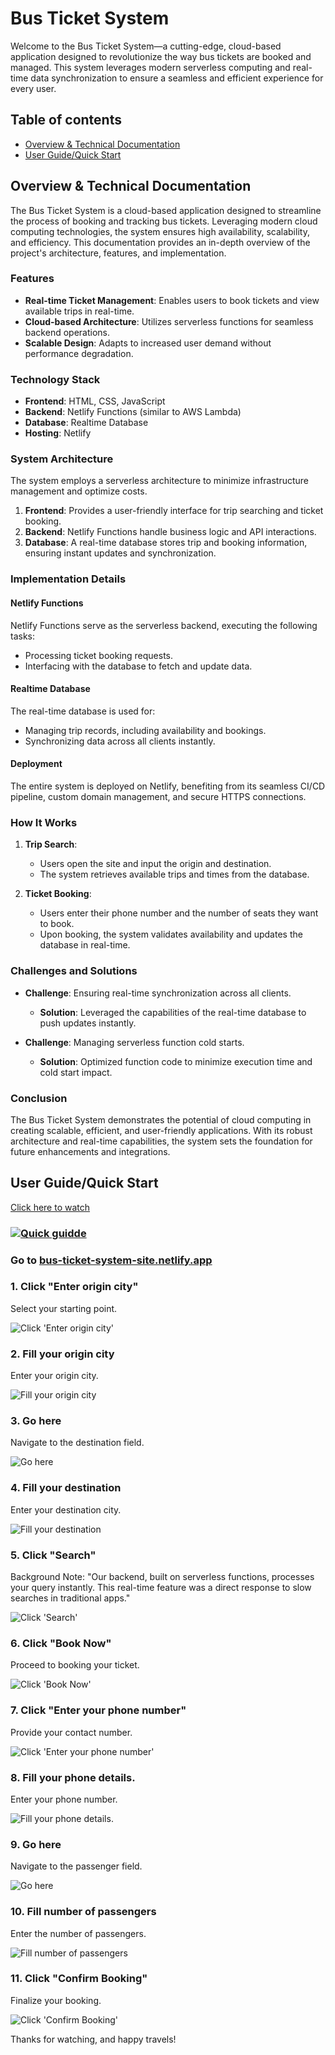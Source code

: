 # Bus Ticket System
Welcome to the Bus Ticket System—a cutting-edge, cloud-based application designed to revolutionize the way bus tickets are booked and managed. This system leverages modern serverless computing and real-time data synchronization to ensure a seamless and efficient experience for every user. 
## Table of contents
* [Overview & Technical Documentation](#overview--technical-documentation)
* [User Guide/Quick Start](#user-guidequick-start)

## Overview & Technical Documentation

The Bus Ticket System is a cloud-based application designed to streamline the process of booking and tracking bus tickets. Leveraging modern cloud computing technologies, the system ensures high availability, scalability, and efficiency. This documentation provides an in-depth overview of the project's architecture, features, and implementation.

### Features

-   **Real-time Ticket Management**: Enables users to book tickets and view available trips in real-time.
-   **Cloud-based Architecture**: Utilizes serverless functions for seamless backend operations.
-   **Scalable Design**: Adapts to increased user demand without performance degradation.

### Technology Stack

-   **Frontend**: HTML, CSS, JavaScript
-   **Backend**: Netlify Functions (similar to AWS Lambda)
-   **Database**: Realtime Database
-   **Hosting**: Netlify

### System Architecture

The system employs a serverless architecture to minimize infrastructure management and optimize costs.

1.  **Frontend**: Provides a user-friendly interface for trip searching and ticket booking.
2.  **Backend**: Netlify Functions handle business logic and API interactions.
3.  **Database**: A real-time database stores trip and booking information, ensuring instant updates and synchronization.

### Implementation Details

#### Netlify Functions

Netlify Functions serve as the serverless backend, executing the following tasks:

-   Processing ticket booking requests.
-   Interfacing with the database to fetch and update data.

#### Realtime Database

The real-time database is used for:

-   Managing trip records, including availability and bookings.
-   Synchronizing data across all clients instantly.

#### Deployment

The entire system is deployed on Netlify, benefiting from its seamless CI/CD pipeline, custom domain management, and secure HTTPS connections.

### How It Works

1.  **Trip Search**:
    
    -   Users open the site and input the origin and destination.
    -   The system retrieves available trips and times from the database.
2.  **Ticket Booking**:
    
    -   Users enter their phone number and the number of seats they want to book.
    -   Upon booking, the system validates availability and updates the database in real-time.

### Challenges and Solutions

-   **Challenge**: Ensuring real-time synchronization across all clients.
    
      -   **Solution**: Leveraged the capabilities of the real-time database to push updates instantly.
-   **Challenge**: Managing serverless function cold starts.
    
    -   **Solution**: Optimized function code to minimize execution time and cold start impact.


### Conclusion

The Bus Ticket System demonstrates the potential of cloud computing in creating scalable, efficient, and user-friendly applications. With its robust architecture and real-time capabilities, the system sets the foundation for future enhancements and integrations.


## User Guide/Quick Start


[Click here to watch](https://app.guidde.com/share/playbooks/8ByaSPBf93urPqHutaYhY8)

### [![Quick guidde](https://static.guidde.com/v0/qg%2F06ITAddYdQcsjoz8G3UrUc8xF9H3%2F8ByaSPBf93urPqHutaYhY8%2FeLx9XeZFnpvZc9sh8WHvtc_cover.png?alt=media&token=af8797cc-1012-4f3b-9399-cc134d7f6b15)](https://app.guidde.com/share/playbooks/8ByaSPBf93urPqHutaYhY8)



### Go to [bus-ticket-system-site.netlify.app](https://bus-ticket-system-site.netlify.app)

### 1\. Click "Enter origin city"

Select your starting point.

![Click 'Enter origin city'](https://static.guidde.com/v0/qg%2F06ITAddYdQcsjoz8G3UrUc8xF9H3%2F8ByaSPBf93urPqHutaYhY8%2F47z886Rb99HtKoGCobEwr9_doc.png?alt=media&token=7008e89c-c82b-4b2e-b94b-12335ea950a7)

### 2\. Fill your origin city

Enter your origin city.

![Fill your origin city](https://static.guidde.com/v0/qg%2F06ITAddYdQcsjoz8G3UrUc8xF9H3%2F8ByaSPBf93urPqHutaYhY8%2FeE6dVpUPF8Z7XGcJhuxnTt_doc.png?alt=media&token=54671aa1-f456-4dec-81e3-21c0c93662bd)

### 3\. Go here

Navigate to the destination field.

![Go here](https://static.guidde.com/v0/qg%2F06ITAddYdQcsjoz8G3UrUc8xF9H3%2F8ByaSPBf93urPqHutaYhY8%2Fa6K9KWHPGDTRegsFiKnpAs_doc.png?alt=media&token=87affcbc-cf61-4b5f-83cb-24b19a7f60da)

### 4\. Fill your destination

Enter your destination city.

![Fill your destination](https://static.guidde.com/v0/qg%2F06ITAddYdQcsjoz8G3UrUc8xF9H3%2F8ByaSPBf93urPqHutaYhY8%2FuHERBi3e1G7c64WW3rgKnv_doc.png?alt=media&token=b03c28a0-7974-4e39-a439-fe95365d69c9)

### 5\. Click "Search"

Background Note: "Our backend, built on serverless functions, processes your query instantly. This real-time feature was a direct response to slow searches in traditional apps."

![Click 'Search'](https://static.guidde.com/v0/qg%2F06ITAddYdQcsjoz8G3UrUc8xF9H3%2F8ByaSPBf93urPqHutaYhY8%2FhB3GgKrYY2eidTtiFaJJvK_doc.png?alt=media&token=d41016da-3d16-4a54-8d09-5d26b8e1061f)

### 6\. Click "Book Now"

Proceed to booking your ticket.

![Click 'Book Now'](https://static.guidde.com/v0/qg%2F06ITAddYdQcsjoz8G3UrUc8xF9H3%2F8ByaSPBf93urPqHutaYhY8%2FuJabxnB7yPiTWBs9kKXt6F_doc.png?alt=media&token=2958f97c-854d-4c98-8d12-a2f8b4ac856b)

### 7\. Click "Enter your phone number"

Provide your contact number.

![Click 'Enter your phone number'](https://static.guidde.com/v0/qg%2F06ITAddYdQcsjoz8G3UrUc8xF9H3%2F8ByaSPBf93urPqHutaYhY8%2F5Fy52SwYwAt41yoxDBr73H_doc.png?alt=media&token=e3b83cde-1a53-4ca7-a98f-6e40adb7fe96)

### 8\. Fill your phone details.

Enter your phone number.

![Fill your phone details.](https://static.guidde.com/v0/qg%2F06ITAddYdQcsjoz8G3UrUc8xF9H3%2F8ByaSPBf93urPqHutaYhY8%2FtosUUE4rRfw1dKubxGLikU_doc.png?alt=media&token=ba641978-0d0e-4542-8b8c-740c5f486893)

### 9\. Go here

Navigate to the passenger field.

![Go here](https://static.guidde.com/v0/qg%2F06ITAddYdQcsjoz8G3UrUc8xF9H3%2F8ByaSPBf93urPqHutaYhY8%2F7CfvsmPF4nmWogca64pVJ9_doc.png?alt=media&token=80460fa1-7ef1-4999-9b86-a3c9c83a26d9)

### 10\. Fill number of passengers

Enter the number of passengers.

![Fill number of passengers](https://static.guidde.com/v0/qg%2F06ITAddYdQcsjoz8G3UrUc8xF9H3%2F8ByaSPBf93urPqHutaYhY8%2F9Tur3h5fvt5ktj9MdmCb6j_doc.png?alt=media&token=b7e17e43-9c8f-4244-b0e5-badf1da4d673)

### 11\. Click "Confirm Booking"

Finalize your booking.

![Click 'Confirm Booking'](https://static.guidde.com/v0/qg%2F06ITAddYdQcsjoz8G3UrUc8xF9H3%2F8ByaSPBf93urPqHutaYhY8%2Fc3bfsuePg661RHpihcFHoa_doc.png?alt=media&token=6b5c33a1-6c36-496f-b98a-c1cfe67f756e)

Thanks for watching, and happy travels!

